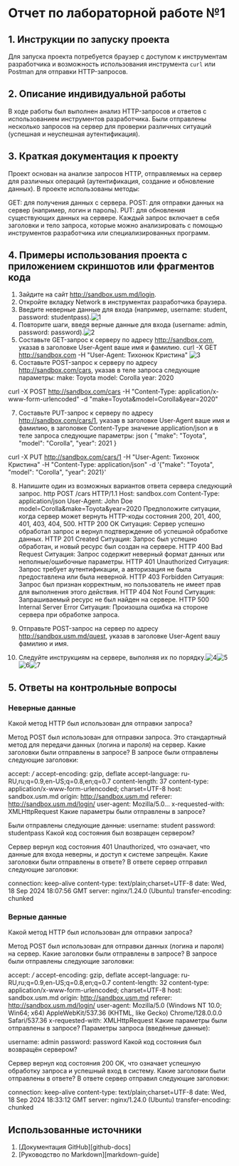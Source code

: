 # Отчет по лабораторной работе №1

## 1. Инструкции по запуску проекта

Для запуска проекта потребуется браузер с доступом к инструментам разработчика и возможность использования инструмента `curl` или Postman для отправки HTTP-запросов.

## 2. Описание индивидуальной работы

В ходе работы был выполнен анализ HTTP-запросов и ответов с использованием инструментов разработчика. Были отправлены несколько запросов на сервер для проверки различных ситуаций (успешная и неуспешная аутентификация).

## 3. Краткая документация к проекту

Проект основан на анализе запросов HTTP, отправляемых на сервер для различных операций (аутентификация, создание и обновление данных). В проекте использованы методы:

GET: для получения данных с сервера.
POST: для отправки данных на сервер (например, логин и пароль).
PUT: для обновления существующих данных на сервере.
Каждый запрос включает в себя заголовки и тело запроса, которые можно анализировать с помощью инструментов разработчика или специализированных программ.

## 4. Примеры использования проекта с приложением скриншотов или фрагментов кода
1. Зайдите на сайт http://sandbox.usm.md/login.
2. Откройте вкладку Network в инструментах разработчика браузера.
3. Введите неверные данные для входа (например, username: student, password: studentpass).![1](https://github.com/Kristinajfnb/lab1/blob/main/1.png)
4. Повторите шаги, введя верные данные для входа (username: admin, password: password).![2](https://github.com/Kristinajfnb/lab1/blob/main/2.png)
5. Составьте GET-запрос к серверу по адресу http://sandbox.com, указав в заголовке User-Agent ваше имя и фамилию. curl -X GET http://sandbox.com -H "User-Agent: Тихонюк Кристина" ![3](https://github.com/Kristinajfnb/lab1/blob/main/3.png)
6. Составьте POST-запрос к серверу по адресу http://sandbox.com/cars, указав в теле запроса следующие параметры:
make: Toyota
model: Corolla
year: 2020

curl -X POST http://sandbox.com/cars -H "Content-Type: application/x-www-form-urlencoded" -d "make=Toyota&model=Corolla&year=2020"

7. Составьте PUT-запрос к серверу по адресу http://sandbox.com/cars/1, указав в заголовке User-Agent ваше имя и фамилию, в заголовке Content-Type значение application/json и в теле запроса следующие параметры: json { "make": "Toyota", "model": "Corolla", "year": 2021 }

curl -X PUT http://sandbox.com/cars/1 -H "User-Agent: Тихонюк Кристина" -H "Content-Type: application/json" -d '{"make": "Toyota", "model": "Corolla", "year": 2021}'

8. Напишите один из возможных вариантов ответа сервера следующий запрос. http POST /cars HTTP/1.1 Host: sandbox.com Content-Type: application/json User-Agent: John Doe model=Corolla&make=Toyota&year=2020 Предположите ситуации, когда сервер может вернуть HTTP-коды состояния 200, 201, 400, 401, 403, 404, 500.
HTTP 200 OK
Ситуация: Сервер успешно обработал запрос и вернул подтверждение об успешной обработке данных.
HTTP 201 Created
Ситуация: Запрос был успешно обработан, и новый ресурс был создан на сервере.
 HTTP 400 Bad Request
Ситуация: Запрос содержит неверный формат данных или неполные/ошибочные параметры.
HTTP 401 Unauthorized
Ситуация: Запрос требует аутентификации, а авторизация не была предоставлена или была неверной.
HTTP 403 Forbidden
Ситуация: Запрос был признан корректным, но пользователь не имеет прав для выполнения этого действия.
HTTP 404 Not Found
Ситуация: Запрашиваемый ресурс не был найден на сервере.
HTTP 500 Internal Server Error
Ситуация: Произошла ошибка на стороне сервера при обработке запроса.

9. Отправьте POST-запрос на сервер по адресу http://sandbox.usm.md/quest, указав в заголовке User-Agent вашу фамилию и имя. 
10. Следуйте инструкциям на сервере, выполняя их по порядку.![4](https://github.com/Kristinajfnb/lab1/blob/main/4.png)![5](https://github.com/Kristinajfnb/lab1/blob/main/5.png)![6](https://github.com/Kristinajfnb/lab1/blob/main/6.png)![7](https://github.com/Kristinajfnb/lab1/blob/main/7.png)
## 5. Ответы на контрольные вопросы
### Неверные данные
Какой метод HTTP был использован для отправки запроса?

Метод POST был использован для отправки запроса. Это стандартный метод для передачи данных (логина и пароля) на сервер.
Какие заголовки были отправлены в запросе? В запросе были отправлены следующие заголовки:

accept: */*
accept-encoding: gzip, deflate
accept-language: ru-RU,ru;q=0.9,en-US;q=0.8,en;q=0.7
content-length: 37
content-type: application/x-www-form-urlencoded; charset=UTF-8
host: sandbox.usm.md
origin: http://sandbox.usm.md
referer: http://sandbox.usm.md/login/
user-agent: Mozilla/5.0...
x-requested-with: XMLHttpRequest
Какие параметры были отправлены в запросе?

Были отправлены следующие данные:
username: student
password: studentpass
Какой код состояния был возвращен сервером?

Сервер вернул код состояния 401 Unauthorized, что означает, что данные для входа неверны, и доступ к системе запрещён.
Какие заголовки были отправлены в ответе? В ответе сервер отправил следующие заголовки:

connection: keep-alive
content-type: text/plain;charset=UTF-8
date: Wed, 18 Sep 2024 18:07:56 GMT
server: nginx/1.24.0 (Ubuntu)
transfer-encoding: chunked

### Верные данные
Какой метод HTTP был использован для отправки запроса?

Метод POST был использован для отправки данных (логина и пароля) на сервер.
Какие заголовки были отправлены в запросе? В запросе были отправлены следующие заголовки:

accept: */*
accept-encoding: gzip, deflate
accept-language: ru-RU,ru;q=0.9,en-US;q=0.8,en;q=0.7
content-length: 32
content-type: application/x-www-form-urlencoded; charset=UTF-8
host: sandbox.usm.md
origin: http://sandbox.usm.md
referer: http://sandbox.usm.md/login/
user-agent: Mozilla/5.0 (Windows NT 10.0; Win64; x64) AppleWebKit/537.36 (KHTML, like Gecko) Chrome/128.0.0.0 Safari/537.36
x-requested-with: XMLHttpRequest
Какие параметры были отправлены в запросе? Параметры запроса (введённые данные):

username: admin
password: password
Какой код состояния был возвращён сервером?

Сервер вернул код состояния 200 OK, что означает успешную обработку запроса и успешный вход в систему.
Какие заголовки были отправлены в ответе? В ответе сервер отправил следующие заголовки:

connection: keep-alive
content-type: text/plain;charset=UTF-8
date: Wed, 18 Sep 2024 18:33:12 GMT
server: nginx/1.24.0 (Ubuntu)
transfer-encoding: chunked

## Использованные источники

1. [Документация GitHub][github-docs]
2. [Руководство по Markdown][markdown-guide]
